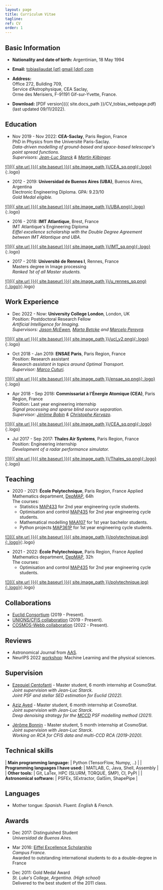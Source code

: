 ```yaml
---
layout: page
title: Curriculum Vitae
tagline:
ref: CV
order: 1
---
```


## Basic Information

* **Nationality and date of birth:** Argentinian, 18 May 1994

* **Email:** [tobiasliaudat [*at*] gmail [*dot*] com](mailto:tobiasliaudat@gmail.com)

* **Address:**  
    Office 272, Building 709,  
    Service d’Astrophysique, CEA Saclay,  
    Orme des Merisiers,
    F-91191 Gif-sur-Yvette, France.

* **Download:** [PDF version]({{ site.docs_path }}/CV_tobias_webpage.pdf) (last updated 09/11/2022).

## Education

<div class="begin-examples"></div>

* Nov 2019 - Nov 2022: **CEA-Saclay**, Paris Region, France  
    PhD in Physics from the Université Paris-Saclay.  
    _Data-driven modelling of ground-based and space-based telescope's point spread functions._  
    _Supervisors: [Jean-Luc Starck](http://jstarck.cosmostat.org) & [Martin Kilbinger](http://www.cosmostat.org/people/kilbinger)._

[![]({{ site.url }}{{ site.baseurl }}{{ site.image_path }}/CEA_sq.png){:.logo}](http://www.cea.fr){:.logo}

<div style="clear: both;"></div>

* 2012 - 2019: **Universidad de Buenos Aires (UBA)**, Buenos Aires, Argentina  
    Electronic Engineering Diploma. GPA: 9.23/10  
    _Gold Medal eligible._

[![]({{ site.url }}{{ site.baseurl }}{{ site.image_path }}/UBA.png){:.logo}](http://fi.uba.ar){:.logo}

<div style="clear: both;"></div>

* 2016 - 2018: **IMT Atlantique**, Brest, France  
    IMT Atlantique's Engineering Diploma  
    _Eiffel excellence scholarship with the Double Degree Agreement between IMT Atlantique and UBA._

[![]({{ site.url }}{{ site.baseurl }}{{ site.image_path }}/IMT_sq.png){:.logo}](https://www.imt-atlantique.fr/fr){:.logo}

<div style="clear: both;"></div>

* 2017 - 2018: **Université de Rennes I**, Rennes, France    
    Masters degree in Image processing  
    _Ranked 1st of all Master students._  

[![]({{ site.url }}{{ site.baseurl }}{{ site.image_path }}/u_rennes_sq.png){:.logo}](https://www.univ-rennes1.fr){:.logo}

<!-- <div class="end-examples"></div> -->
<div style="clear: both;"></div>

## Work Experience


* Dec 2022 - Now: **University College London**, London, UK  
    Position: Postdoctoral Research Fellow  
    _Artificial Intelligence for Imaging._  
    _Supervisors: [Jason McEwen](http://www.jasonmcewen.org), [Marta Betcke](http://www0.cs.ucl.ac.uk/people/M.Betcke.html) and [Marcelo Pereyra](https://www.macs.hw.ac.uk/~mp71/index.html)._

[![]({{ site.url }}{{ site.baseurl }}{{ site.image_path }}/ucl_v2.png){:.logo}](https://www.ucl.ac.uk/computer-science/){:.logo}

<div style="clear: both;"></div>

* Oct 2018 - Jan 2019: **ENSAE Paris**, Paris Region, France  
    Position: Research assistant  
    _Research assistant in topics around Optimal Transport._  
    _Supervisor: [Marco Cuturi](https://marcocuturi.net)._

[![]({{ site.url }}{{ site.baseurl }}{{ site.image_path }}/ensae_sq.png){:.logo}](https://www.ensae.fr){:.logo}

<div style="clear: both;"></div>

* Apr 2018 - Sep 2018: **Commissariat à l’Énergie Atomique (CEA)**, Paris Region, France  
    Position: Last year engineering internship  
    _Signal processing and sparse blind source separation._  
    _Supervisor: [Jérôme Bobin](http://jbobin.cosmostat.org) & [Christophe Kervazo](https://www.cosmostat.org/people/christophe-kervazo)._

[![]({{ site.url }}{{ site.baseurl }}{{ site.image_path }}/CEA_sq.png){:.logo}](http://www.cea.fr){:.logo}

<div style="clear: both;"></div>

* Jul 2017 - Sep 2017: **Thales Air Systems**, Paris Region, France    
    Position: Engineering internship  
    _Development of a radar performance simulator._  

[![]({{ site.url }}{{ site.baseurl }}{{ site.image_path }}/Thales_sq.png){:.logo}](https://www.thalesgroup.com/en){:.logo}

<div style="clear: both;"></div>


## Teaching

* 2020 - 2021: **École Polytechnique**,  Paris Region, France
    Applied Mathematics department, [DepMAP](https://portail.polytechnique.edu/mathematiquesappliquees/fr), 64h  
    The courses:
    - Statistics [MAP433](https://moodle.polytechnique.fr/enrol/index.php?id=9662) for 2nd year engineering cycle students.  
    - Optimisation and control [MAP435](http://www.cmap.polytechnique.fr/~allaire/cours_map435.html) for 2nd year engineering cycle students.  
    - Mathematical modelling [MAA107](https://moodle.polytechnique.fr/enrol/index.php?id=10514) for 1st year bachelor students.  
    - Python projects [MAP361P](https://moodle.polytechnique.fr/enrol/index.php?id=10152) for 1st year engineering cycle students.

[![]({{ site.url }}{{ site.baseurl }}{{ site.image_path }}/polytechnique.jpg){:.logo}](https://www.polytechnique.edu/en){:.logo}

* 2021 - 2022: **École Polytechnique**,  Paris Region, France
    Applied Mathematics department, [DepMAP](https://portail.polytechnique.edu/mathematiquesappliquees/fr), 32h  
    The courses: 
    - Optimisation and control [MAP435](http://www.cmap.polytechnique.fr/~allaire/cours_map435.html) for 2nd year engineering cycle students.  

[![]({{ site.url }}{{ site.baseurl }}{{ site.image_path }}/polytechnique.jpg){:.logo}](https://www.polytechnique.edu/en){:.logo}

<div class="end-examples"></div>

## Collaborations

- [Euclid Consortium](https://www.euclid-ec.org) (2019 - Present).  
- [UNIONS/CFIS collaboration](https://www.cfht.hawaii.edu/Science/CFIS/) (2019 - Present).  
- [COSMOS-Webb collaboration](https://www.nasa.gov/feature/goddard/2021/mapping-the-universes-earliest-structures-with-cosmos-webb) (2022 - Present).

## Reviews
* Astronomical Journal from [AAS](https://journals.aas.org/astronomical-journal/).  
* NeurIPS 2022 [workshop](https://ml4physicalsciences.github.io/2022/): Machine Learning and the physical sciences.

## Supervision

* [Ezequiel Centofanti](https://www.linkedin.com/in/ezequiel-centofanti-4404b7189/?originalSubdomain=fr) - Master student, 6 month internship at CosmoStat.  
    _Joint supervision with Jean-Luc Starck._  
    _Joint PSF and stellar SED estimation for Euclid (2022)._  

* [Aziz Ayed](https://www.linkedin.com/in/aziz-ayed-b614a1170/?originalSubdomain=fr) - Master student, 6 month internship at CosmoStat.  
    _Joint supervision with Jean-Luc Starck._  
    _Deep denoising strategy for the [MCCD](https://doi.org/10.1051/0004-6361/202039584) PSF modelling method (2021)._  

* [Jérôme Bonnin](https://www.linkedin.com/in/jérôme-bonnin-338260161/) - Master student, 5 month internship at CosmoStat.  
    _Joint supervision with Jean-Luc Starck._  
    _Working on RCA for CFIS data and multi-CCD RCA (2019-2020)._  



## Technical skills

| **Main programming language:** | Python (TensorFlow, Numpy, ..) |
| **Programming languages I have used:**  | MATLAB, C, Java, Shell, Assembly   |
| **Other tools:**  | Git, LaTex, HPC (SLURM, TORQUE, SMP), CI, PyPI   |
| **Astronomical software:**  | PSFEx, SExtractor, GalSim, ShapePipe   |

## Languages

* Mother tongue: _Spanish_. Fluent: _English_ & _French_.

## Awards

* Dec 2017: Distinguished Student  
    _Universidad de Buenos Aires._

* Mar 2016: [Eiffel Excellence Scholarship](https://www.campusfrance.org/en/eiffel-scholarship-program-of-excellence)   
    _Campus France._  
    Awarded to outstanding international students to do a double-degree in France

* Dec 2011: Gold Medal Award  
    _St. Luke's College, Argentina. (High school)_  
    Delivered to the best student of the 2011 class.
